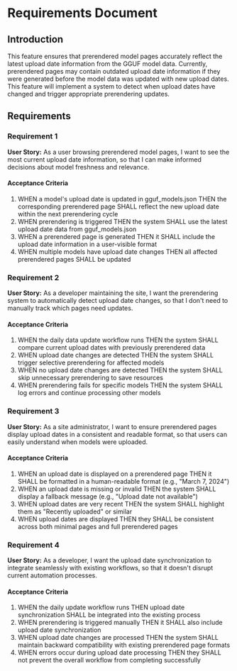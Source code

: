 # Requirements Document

## Introduction

This feature ensures that prerendered model pages accurately reflect the latest upload date information from the GGUF model data. Currently, prerendered pages may contain outdated upload date information if they were generated before the model data was updated with new upload dates. This feature will implement a system to detect when upload dates have changed and trigger appropriate prerendering updates.

## Requirements

### Requirement 1

**User Story:** As a user browsing prerendered model pages, I want to see the most current upload date information, so that I can make informed decisions about model freshness and relevance.

#### Acceptance Criteria

1. WHEN a model's upload date is updated in gguf_models.json THEN the corresponding prerendered page SHALL reflect the new upload date within the next prerendering cycle
2. WHEN prerendering is triggered THEN the system SHALL use the latest upload date data from gguf_models.json
3. WHEN a prerendered page is generated THEN it SHALL include the upload date information in a user-visible format
4. WHEN multiple models have upload date changes THEN all affected prerendered pages SHALL be updated

### Requirement 2

**User Story:** As a developer maintaining the site, I want the prerendering system to automatically detect upload date changes, so that I don't need to manually track which pages need updates.

#### Acceptance Criteria

1. WHEN the daily data update workflow runs THEN the system SHALL compare current upload dates with previously prerendered data
2. WHEN upload date changes are detected THEN the system SHALL trigger selective prerendering for affected models
3. WHEN no upload date changes are detected THEN the system SHALL skip unnecessary prerendering to save resources
4. WHEN prerendering fails for specific models THEN the system SHALL log errors and continue processing other models

### Requirement 3

**User Story:** As a site administrator, I want to ensure prerendered pages display upload dates in a consistent and readable format, so that users can easily understand when models were uploaded.

#### Acceptance Criteria

1. WHEN an upload date is displayed on a prerendered page THEN it SHALL be formatted in a human-readable format (e.g., "March 7, 2024")
2. WHEN an upload date is missing or invalid THEN the system SHALL display a fallback message (e.g., "Upload date not available")
3. WHEN upload dates are very recent THEN the system SHALL highlight them as "Recently uploaded" or similar
4. WHEN upload dates are displayed THEN they SHALL be consistent across both minimal pages and full prerendered pages

### Requirement 4

**User Story:** As a developer, I want the upload date synchronization to integrate seamlessly with existing workflows, so that it doesn't disrupt current automation processes.

#### Acceptance Criteria

1. WHEN the daily update workflow runs THEN upload date synchronization SHALL be integrated into the existing process
2. WHEN prerendering is triggered manually THEN it SHALL also include upload date synchronization
3. WHEN upload date changes are processed THEN the system SHALL maintain backward compatibility with existing prerendered page formats
4. WHEN errors occur during upload date processing THEN they SHALL not prevent the overall workflow from completing successfully
